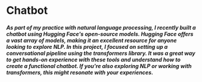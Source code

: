 <h1>Chatbot </h1>

<h5>As part of my practice with natural language processing, I recently built a chatbot using Hugging Face's open-source models. Hugging Face offers a vast array of models, making it an excellent resource for anyone looking to explore NLP.
In this project, I focused on setting up a conversational pipeline using the transformers library. It was a great way to get hands-on experience with these tools and understand how to create a functional chatbot.
If you're also exploring NLP or working with transformers, this might resonate with your experiences. </h5>
